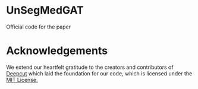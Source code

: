 <h1>UnSegMedGAT</h1>
Official code for the paper
<h1>Acknowledgements</h1>
We extend our heartfelt gratitude to the creators and contributors of <a href="https://github.com/SAMPL-Weizmann/DeepCut">Deepcut</a> which laid the foundation for our code, which is licensed under the <a href="https://github.com/SAMPL-Weizmann/DeepCut/blob/main/LICENSE.txt">MIT License.</a>
